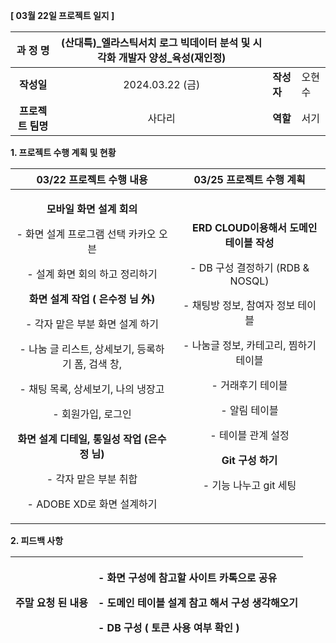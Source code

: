 ﻿**[ 03월 22일 프로젝트 일지 ]** 


|**과 정 명**|(산대특)\_엘라스틱서치 로그 빅데이터 분석 및 시각화 개발자 양성\_육성(재인정)|||
| :-: | :-: | :- | :- |
|**작성일**|2024\.03.22 (금)|**작성자**|오현수|
|**프로젝트 팀명**|사다리|**역할**|서기|

<a name="_heading=h.gjdgxs"></a>**1. 프로젝트 수행 계획 및 현황**

|**03/22 프로젝트 수행 내용**|**03/25 프로젝트 수행 계획**|
| :-: | :-: |
|<p>**모바일 화면  설계 회의**</p><p>- 화면 설계 프로그램 선택 카카오 오븐 </p><p>- 설계 화면 회의 하고 정리하기 </p><p></p><p>**화면 설계 작업 ( 은수정 님 外)**</p><p>- 각자 맡은 부분 화면 설계 하기 </p><p>- 나눔 글 리스트, 상세보기, 등록하기 폼, 검색 창, </p><p>- 채팅 목록, 상세보기, 나의 냉장고</p><p>- 회원가입, 로그인 </p><p></p><p>**화면 설계 디테일, 통일성 작업 (은수정 님)**</p><p>- 각자 맡은 부분 취합</p><p>- ADOBE XD로 화면 설계하기 </p><p></p>|<p>`  `**ERD CLOUD이용해서 도메인 테이블 작성**</p><p>- DB 구성 결정하기 (RDB & NOSQL)</p><p>- 채팅방 정보, 참여자 정보 테이블 </p><p>- 나눔글 정보, 카테고리, 찜하기 테이블 </p><p>- 거래후기 테이블 </p><p>- 알림 테이블 </p><p>- 테이블 관계 설정 </p><p></p><p>**Git 구성 하기** </p><p>- 기능 나누고 git 세팅 </p><p></p>|

**2. 피드백 사항**

|**주말 요청 된 내용**|<p>**- 화면 구성에 참고할 사이트 카톡으로 공유** </p><p>**- 도메인 테이블 설계 참고 해서 구성 생각해오기** </p><p>**- DB 구성 ( 토큰 사용 여부 확인 )**</p>|
| :- | :- |

